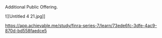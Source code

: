 Additional Public Offering.

![[Untitled 4 21.jpg]]

https://app.achievable.me/study/finra-series-7/learn/73ede6fc-3dfe-4ac9-870d-bd558faedce5
